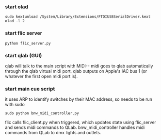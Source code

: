 ### start olad

```
sudo kextunload /System/Library/Extensions/FTDIUSBSerialDriver.kext
olad -l 2
```

### start flic server

```
python flic_server.py
```

### start qlab (GUI)

qlab will talk to the main script with MIDI-- midi goes to qlab
automatically through the qlab virtual midi port, qlab outputs on
Apple's IAC bus 1 (or whatever the first open midi port is).

### start main cue script

it uses ARP to identify switches by their MAC address, so needs
to be run with sudo

```
sudo python bnw_midi_controller.py
```


flic calls flic_client.py when triggered, which updates state using flic_server
and sends midi commands to QLab.  bnw_midi_controller handles midi commands
from QLab to dmx lights and outlets.
